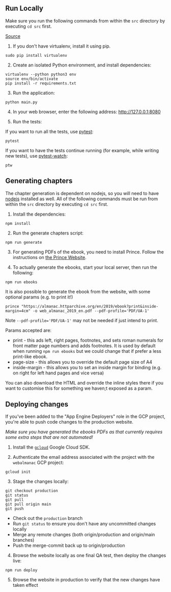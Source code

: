 ## Run Locally

Make sure you run the following commands from within the `src` directory by executing `cd src` first.

[Source](https://cloud.google.com/appengine/docs/flexible/python/quickstart)

1. If you don't have virtualenv, install it using pip.

```
sudo pip install virtualenv
```

2. Create an isolated Python environment, and install dependencies:

```
virtualenv --python python3 env
source env/bin/activate
pip install -r requirements.txt
```

3. Run the application:

```
python main.py
```

4. In your web browser, enter the following address: http://127.0.0.1:8080


5. Run the tests:

If you want to run all the tests, use [pytest](https://docs.pytest.org/en/latest/):

```
pytest
```


If you want to have the tests continue running (for example, while writing new tests), use [pytest-watch](https://pypi.org/project/pytest-watch/):

```
ptw
```

## Generating chapters

The chapter generation is dependent on nodejs, so you will need to have [nodejs](https://nodejs.org/en/) installed as well. All of the following commands must be run from within the `src` directory by executing `cd src` first.

1. Install the dependencies:

```
npm install
```

2. Run the generate chapters script:

```
npm run generate
```

3. For generating PDFs of the ebook, you need to install Prince. Follow the instructions on [the Prince Website](https://www.princexml.com/).

4. To actually generate the ebooks, start your local server, then run the following:

```
npm run ebooks
```

It is also possible to generate the ebook from the website, with some optional params (e.g. to print it!)

```
prince "https://almanac.httparchive.org/en/2019/ebook?print&inside-margin=4cm" -o web_almanac_2019_en.pdf --pdf-profile='PDF/UA-1'
```

Note `--pdf-profile='PDF/UA-1'` may not be needed if just intend to print.

Params accepted are:

- print - this ads left, right pages, footnotes, and sets roman numerals for front matter page numbers and adds footnotes. It is used by default when running `npm run ebooks` but we could change that if prefer a less print-like ebook.
- page-size - this allows you to override the default page size of A4
- inside-margin - this allows you to set an inside margin for binding (e.g. on right for left hand pages and vice versa)

You can also download the HTML and override the inline styles there if you want to customise this for something we haven;t exposed as a param.

## Deploying changes

If you've been added to the "App Engine Deployers" role in the GCP project, you're able to push code changes to the production website.

_Make sure you have generated the ebooks PDFs as that currently requires some extra steps that are not automated!_

1. Install the [`gcloud`](https://cloud.google.com/sdk/install) Google Cloud SDK.

2. Authenticate the email address associated with the project with the `webalmanac` GCP project:

```
gcloud init
```

3. Stage the changes locally:

```
git checkout production
git status
git pull
git pull origin main
git push
```

  - Check out the `production` branch
  - Run `git status` to ensure you don't have any uncommitted changes locally
  - Merge any remote changes (both origin/production and origin/main branches)
  - Push the merge-commit back up to origin/production

4. Browse the website locally as one final QA test, then deploy the changes live:

```
npm run deploy
```

5. Browse the website in production to verify that the new changes have taken effect
